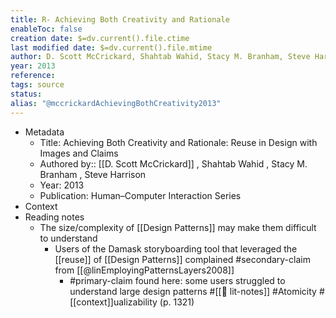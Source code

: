 ```yaml
---
title: R- Achieving Both Creativity and Rationale
enableToc: false
creation date: $=dv.current().file.ctime
last modified date: $=dv.current().file.mtime
author: D. Scott McCrickard, Shahtab Wahid, Stacy M. Branham, Steve Harrison
year: 2013
reference: 
tags: source
status: 
alias: "@mccrickardAchievingBothCreativity2013"
---
```

-   Metadata
    -   Title: Achieving Both Creativity and Rationale: Reuse in Design with Images and Claims
    -   Authored by:: [[D. Scott McCrickard]] , Shahtab Wahid , Stacy M. Branham , Steve Harrison
    -   Year: 2013
    -   Publication: Human–Computer Interaction Series
-   Context
-   Reading notes
    -   The size/complexity of [[Design Patterns]] may make them difficult to understand
        -   Users of the Damask storyboarding tool that leveraged the [[reuse]] of [[Design Patterns]] complained #secondary-claim from [[@linEmployingPatternsLayers2008]]
            -   #primary-claim found here: some users struggled to understand large design patterns #[[📝 lit-notes]] #Atomicity #[[context]]ualizability (p. 1321)
